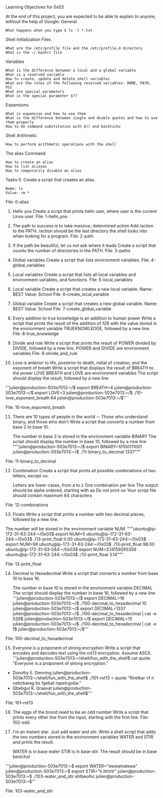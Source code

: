 Learning Objectives for 0x03

At the end of this project, you are expected to be able to explain to anyone, without the help of Google:
General

    What happens when you type $ ls -l *.txt

Shell Initialization Files

    What are the /etc/profile file and the /etc/profile.d directory
    What is the ~/.bashrc file

Variables

    What is the difference between a local and a global variable
    What is a reserved variable
    How to create, update and delete shell variables
    What are the roles of the following reserved variables: HOME, PATH, PS1
    What are special parameters
    What is the special parameter $??

Expansions

    What is expansion and how to use them
    What is the difference between single and double quotes and how to use them properly
    How to do command substitution with $() and backticks

Shell Arithmetic

    How to perform arithmetic operations with the shell

The alias Command

    How to create an alias
    How to list aliases
    How to temporarily disable an alias


Tasks
0. <o> 
Create a script that creates an alias.

    Name: ls
    Value: rm *
File: 0-alias 

1. Hello you 
Create a script that prints hello user, where user is the current Linux user.
File: 1-hello_you

2. The path to success is to take massive, determined action 
Add /action to the PATH. /action should be the last directory the shell looks into when looking for a program.
File: 2-path

3. If the path be beautiful, let us not ask where it leads 
Create a script that counts the number of directories in the PATH.
File: 3-paths

4. Global variables 
Create a script that lists environment variables.
File: 4-global_variables

5. Local variables 
Create a script that lists all local variables and environment variables, and functions.
File: 5-local_variables

6. Local variable 
Create a script that creates a new local variable.
    Name: BEST
    Value: School
File: 6-create_local_variable

7. Global variable 
Create a script that creates a new global variable.
    Name: BEST
    Value: School
File: 7-create_global_variable

8. Every addition to true knowledge is an addition to human power 
Write a script that prints the result of the addition of 128 with the value stored in the environment variable TRUEKNOWLEDGE, followed by a new line.
File: 8-true_knowledge

9. Divide and rule 
Write a script that prints the result of POWER divided by DIVIDE, followed by a new line.
    POWER and DIVIDE are environment variables
File: 9-divide_and_rule

10. Love is anterior to life, posterior to death, initial of creation, and the exponent of breath 
Write a script that displays the result of BREATH to the power LOVE
    BREATH and LOVE are environment variables
    The script should display the result, followed by a new line

'''julien@production-503e7013:~/$ export BREATH=4
julien@production-503e7013:~/$ export LOVE=3
julien@production-503e7013:~/$ ./10-love_exponent_breath
64
julien@production-503e7013:~/$'''

File: 10-love_exponent_breath

11. There are 10 types of people in the world -- Those who understand binary, and those who don't 
Write a script that converts a number from base 2 to base 10.

    The number in base 2 is stored in the environment variable BINARY
    The script should display the number in base 10, followed by a new line
"""julien@production-503e7013:~/$ export BINARY=10100111001
julien@production-503e7013:~/$ ./11-binary_to_decimal
1337"""

File: 11-binary_to_decimal

12. Combination 
Create a script that prints all possible combinations of two letters, except oo.

    Letters are lower cases, from a to z
    One combination per line
    The output should be alpha ordered, starting with aa
    Do not print oo
    Your script file should contain maximum 64 characters

File: 12-combinations

13. Floats 
Write a script that prints a number with two decimal places, followed by a new line.

The number will be stored in the environment variable NUM.
"""ubuntu@ip-172-31-63-244:~/0x03$ export NUM=0
ubuntu@ip-172-31-63-244:~/0x03$ ./13-print_float
0.00
ubuntu@ip-172-31-63-244:~/0x03$ export NUM=98
ubuntu@ip-172-31-63-244:~/0x03$ ./13-print_float
98.00
ubuntu@ip-172-31-63-244:~/0x03$ export NUM=3.14159265359
ubuntu@ip-172-31-63-244:~/0x03$ ./13-print_float
3.14"""

File: 13-print_float

14. Decimal to Hexadecimal 
Write a script that converts a number from base 10 to base 16.

    The number in base 10 is stored in the environment variable DECIMAL
    The script should display the number in base 16, followed by a new line
'''julien@production-503e7013:~/$ export DECIMAL=16
julien@production-503e7013:~/$ ./100-decimal_to_hexadecimal
10
julien@production-503e7013:~/$ export DECIMAL=1337
julien@production-503e7013:~/$ ./100-decimal_to_hexadecimal | cat -e
539$
julien@production-503e7013:~/$ export DECIMAL=15
julien@production-503e7013:~/$ ./100-decimal_to_hexadecimal | cat -e
f$
julien@production-503e7013:~/$'''

File: 100-decimal_to_hexadecimal

15. Everyone is a proponent of strong encryption 
Write a script that encodes and decodes text using the rot13 encryption. Assume ASCII.
'''julien@production-503e7013:~/shell/fun_with_the_shell$ cat quote
"Everyone is a proponent of strong encryption."
- Dorothy E. Denning
julien@production-503e7013:~/shell/fun_with_the_shell$ ./101-rot13 < quote
"Rirelbar vf n cebcbarag bs fgebat rapelcgvba."
- Qbebgul R. Qraavat
julien@production-503e7013:~/shell/fun_with_the_shell$'''

File: 101-rot13

16. The eggs of the brood need to be an odd number 
Write a script that prints every other line from the input, starting with the first line.
File: 102-odd

17. I'm an instant star. Just add water and stir. 
Write a shell script that adds the two numbers stored in the environment variables WATER and STIR and prints the result.

    WATER is in base water
    STIR is in base stir.
    The result should be in base bestchol

'''julien@production-503e7013:~$ export WATER="ewwatratewa"
julien@production-503e7013:~$ export STIR="ti.itirtrtr"
julien@production-503e7013:~$ ./103-water_and_stir
shtbeolhc
julien@production-503e7013:~$'''

File: 103-water_and_stir
